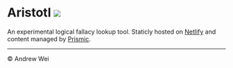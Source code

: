 # Aristotl [![](https://img.shields.io/netlify/4882fd4d-45dd-4dfc-8c56-34e75123ee16)](https://app.netlify.com/sites/aristotl)

An experimental logical fallacy lookup tool. Staticly hosted on [Netlify](https://www.netlify.com/) and content managed by [Prismic](https://prismic.io).

---

© Andrew Wei
